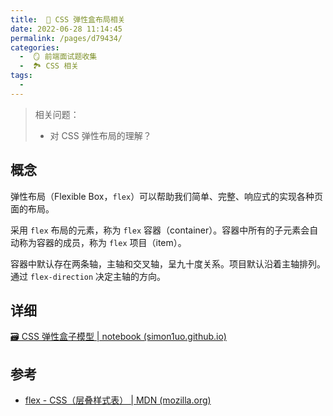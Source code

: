 ```yaml
---
title:  🍎 CSS 弹性盒布局相关
date: 2022-06-28 11:14:45
permalink: /pages/d79434/
categories:
  -  🪞 前端面试题收集
  -  🏞 CSS 相关
tags:
  - 
---
```

> 相关问题：
>
> + 对 CSS 弹性布局的理解？



## 概念

弹性布局（Flexible Box，`flex`）可以帮助我们简单、完整、响应式的实现各种页面的布局。

采用 `flex` 布局的元素，称为 `flex` 容器（container）。容器中所有的子元素会自动称为容器的成员，称为 `flex` 项目（item）。

容器中默认存在两条轴，主轴和交叉轴，呈九十度关系。项目默认沿着主轴排列。通过 `flex-direction` 决定主轴的方向。



## 详细

[🗃 CSS 弹性盒子模型 | notebook (simon1uo.github.io)](/82c43f/#弹性盒)



## 参考

+ [flex - CSS（层叠样式表） | MDN (mozilla.org)](https://developer.mozilla.org/zh-CN/docs/Web/CSS/flex)
